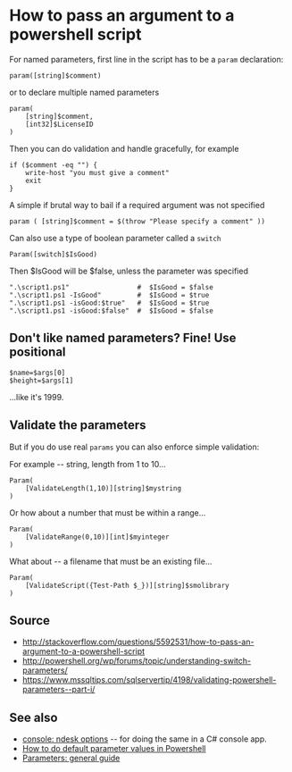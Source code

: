 ﻿# How to pass an argument to a powershell script

For named parameters, first line in the script has to be a `param` declaration:

	param([string]$comment)

or to declare multiple named parameters

	param(
		[string]$comment,
		[int32]$LicenseID
	)

Then you can do validation and handle gracefully, for example

	if ($comment -eq "") {
		write-host "you must give a comment"
		exit
	}

A simple if brutal way to bail if a required argument was not specified

	param ( [string]$comment = $(throw "Please specify a comment" ))

Can also use a type of boolean parameter called a `switch`

	Param([switch]$IsGood)

Then $IsGood will be $false, unless the parameter was specified

	".\script1.ps1"                 #  $IsGood = $false
	".\script1.ps1 -IsGood"         #  $IsGood = $true
	".\script1.ps1 -isGood:$true"   #  $IsGood = $true
	".\script1.ps1 -isGood:$false"  #  $IsGood = $false

## Don't like named parameters? Fine! Use positional

	$name=$args[0]
	$height=$args[1]

...like it's 1999.

## Validate the parameters

But if you do use real `params` you can also enforce simple validation:

For example -- string, length from 1 to 10...

	Param(
		[ValidateLength(1,10)][string]$mystring
	)

Or how about a number that must be within a range...

	Param(
		[ValidateRange(0,10)][int]$myinteger
	)

What about -- a filename that must be an existing file...

	Param(
		[ValidateScript({Test-Path $_})][string]$smolibrary
	)

## Source

- http://stackoverflow.com/questions/5592531/how-to-pass-an-argument-to-a-powershell-script
- http://powershell.org/wp/forums/topic/understanding-switch-parameters/
- https://www.mssqltips.com/sqlservertip/4198/validating-powershell-parameters--part-i/

## See also

- [console: ndesk options](../console/ndesk_options.md) -- for doing the same in a C# console app.
- [How to do default parameter values in Powershell](default_parameter_values.md)
- [Parameters: general guide](parameters_general_guide.md)